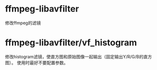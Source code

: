 # ffmpeg-libavfilter
修改ffmpeg的滤镜

# ffmpeg-libavfilter/vf_histogram
修改histogram滤镜，使直方图和原始图像一起输出（固定输出Y/R/G/B的直方图）。
使用时最好不要配置参数。
